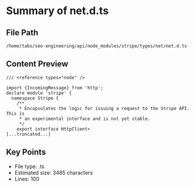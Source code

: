 # Summary of net.d.ts
  
## File Path
`/home/tabs/seo-engineering/api/node_modules/stripe/types/net/net.d.ts`

## Content Preview
```
/// <reference types="node" />

import {IncomingMessage} from 'http';
declare module 'stripe' {
  namespace Stripe {
    /**
     * Encapsulates the logic for issuing a request to the Stripe API. This is
     * an experimental interface and is not yet stable.
     */
    export interface HttpClient<
[...truncated...]
```

## Key Points
- File type: .ts
- Estimated size: 3485 characters
- Lines: 100
